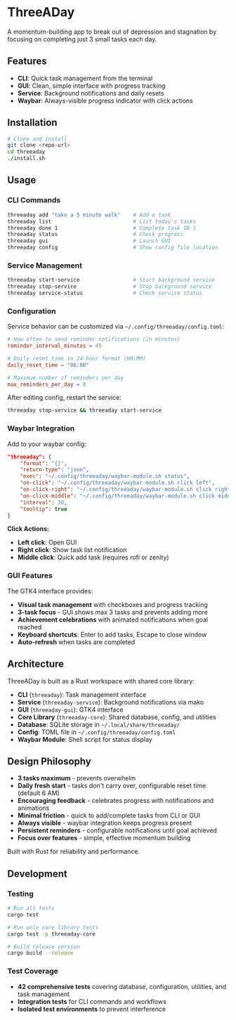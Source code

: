 # ThreeADay

A momentum-building app to break out of depression and stagnation by focusing on completing just 3 small tasks each day.

## Features

- **CLI**: Quick task management from the terminal
- **GUI**: Clean, simple interface with progress tracking  
- **Service**: Background notifications and daily resets
- **Waybar**: Always-visible progress indicator with click actions

## Installation

```bash
# Clone and install
git clone <repo-url>
cd threeaday
./install.sh
```

## Usage

### CLI Commands
```bash
threeaday add "take a 5 minute walk"    # Add a task
threeaday list                          # List today's tasks  
threeaday done 1                        # Complete task ID 1
threeaday status                        # Check progress
threeaday gui                           # Launch GUI
threeaday config                        # Show config file location
```

### Service Management
```bash
threeaday start-service                 # Start background service
threeaday stop-service                  # Stop background service
threeaday service-status                # Check service status
```

### Configuration

Service behavior can be customized via `~/.config/threeaday/config.toml`:

```toml
# How often to send reminder notifications (in minutes)
reminder_interval_minutes = 45

# Daily reset time in 24-hour format (HH:MM) 
daily_reset_time = "06:00"

# Maximum number of reminders per day
max_reminders_per_day = 8
```

After editing config, restart the service:
```bash
threeaday stop-service && threeaday start-service
```

### Waybar Integration

Add to your waybar config:
```json
"threeaday": {
    "format": "{}",
    "return-type": "json", 
    "exec": "~/.config/threeaday/waybar-module.sh status",
    "on-click": "~/.config/threeaday/waybar-module.sh click left",
    "on-click-right": "~/.config/threeaday/waybar-module.sh click right", 
    "on-click-middle": "~/.config/threeaday/waybar-module.sh click middle",
    "interval": 30,
    "tooltip": true
}
```

**Click Actions:**
- **Left click**: Open GUI
- **Right click**: Show task list notification
- **Middle click**: Quick add task (requires rofi or zenity)

### GUI Features

The GTK4 interface provides:
- **Visual task management** with checkboxes and progress tracking
- **3-task focus** - GUI shows max 3 tasks and prevents adding more
- **Achievement celebrations** with animated notifications when goal reached
- **Keyboard shortcuts**: Enter to add tasks, Escape to close window
- **Auto-refresh** when tasks are completed

## Architecture

ThreeADay is built as a Rust workspace with shared core library:

- **CLI** (`threeaday`): Task management interface
- **Service** (`threeaday-service`): Background notifications via mako
- **GUI** (`threeaday-gui`): GTK4 interface  
- **Core Library** (`threeaday-core`): Shared database, config, and utilities
- **Database**: SQLite storage in `~/.local/share/threeaday/`
- **Config**: TOML file in `~/.config/threeaday/config.toml`
- **Waybar Module**: Shell script for status display

## Design Philosophy

- **3 tasks maximum** - prevents overwhelm
- **Daily fresh start** - tasks don't carry over, configurable reset time (default 6 AM)
- **Encouraging feedback** - celebrates progress with notifications and animations
- **Minimal friction** - quick to add/complete tasks from CLI or GUI
- **Always visible** - waybar integration keeps progress present
- **Persistent reminders** - configurable notifications until goal achieved
- **Focus over features** - simple, effective momentum building

Built with Rust for reliability and performance.

## Development

### Testing
```bash
# Run all tests
cargo test

# Run only core library tests  
cargo test -p threeaday-core

# Build release version
cargo build --release
```

### Test Coverage
- **42 comprehensive tests** covering database, configuration, utilities, and task management
- **Integration tests** for CLI commands and workflows
- **Isolated test environments** to prevent interference